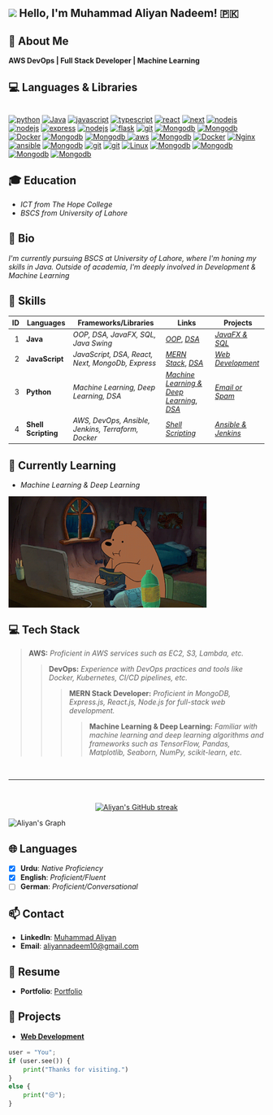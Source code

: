 ## <img src="https://media.giphy.com/media/hvRJCLFzcasrR4ia7z/giphy.gif" width="28"> Hello, I'm Muhammad Aliyan Nadeem! 🇵🇰

## 📝 About Me

**AWS DevOps | Full Stack Developer | Machine Learning**

## 💻 Languages & Libraries

<br>
<a href="https://git-scm.com/" target="_blank" rel="noreferrer"><img src="https://skillicons.dev/icons?i=python&theme=dark" width="36" height="36" alt="python" /></a>
<a href="https://www.php.net/" target="_blank" rel="noreferrer"><img src="https://skillicons.dev/icons?i=java&theme=dark" width="36" height="36" alt="Java" /></a>
<a href="https://www.php.net/" target="_blank" rel="noreferrer"><img src="https://skillicons.dev/icons?i=javascript&theme=dark" width="36" height="36" alt="javascript" /></a>
<a href="https://www.oracle.com/java/" target="_blank" rel="noreferrer"><img src="https://skillicons.dev/icons?i=typescript&theme=dark" width="36" height="36" alt="typescript" /></a>
<a href="https://www.python.org/" target="_blank" rel="noreferrer"><img src="https://skillicons.dev/icons?i=react" width="36" height="36" alt="react" /></a>
<a href="https://www.djangoproject.com/" target="_blank" rel="noreferrer"><img src="https://skillicons.dev/icons?i=nextjs&theme=dark" width="36" height="36" alt="next" /></a>
<a href="https://expressjs.com/" target="_blank" rel="noreferrer"><img src="https://skillicons.dev/icons?i=redux&theme=dark" width="36" height="36" alt="nodejs" /></a>
<a href="https://expressjs.com/" target="_blank" rel="noreferrer"><img src="https://skillicons.dev/icons?i=tailwind&theme=dark" width="36" height="36" alt="nodejs" /></a>
<a href="https://www.typescriptlang.org/" target="_blank" rel="noreferrer"><img src="https://skillicons.dev/icons?i=express" width="36" height="36" alt="express" /></a>
<a href="https://expressjs.com/" target="_blank" rel="noreferrer"><img src="https://skillicons.dev/icons?i=nodejs&theme=dark" width="36" height="36" alt="nodejs" /></a>
<a href="https://www.postgresql.org/" target="_blank" rel="noreferrer"><img src="https://skillicons.dev/icons?i=flask&theme=dark" width="36" height="36" alt="flask" /></a>
<a href="https://www.linux.org" target="_blank" rel="noreferrer"><img src="https://skillicons.dev/icons?i=firebase&theme=dark" width="36" height="36" alt="git" /></a>
<a href="https://developer.mozilla.org/en-US/docs/Web/JavaScript" target="_blank" rel="noreferrer"><img src="https://skillicons.dev/icons?i=mongodb" width="36" height="36" alt="Mongodb"/></a>
<a href="https://developer.mozilla.org/en-US/docs/Web/JavaScript" target="_blank" rel="noreferrer"><img src="https://skillicons.dev/icons?i=mysql" width="36" height="36" alt="Mongodb"/></a>
<a href="https://www.docker.com/" target="_blank" rel="noreferrer"><img src="https://skillicons.dev/icons?i=linux" width="36" height="36" alt="Docker" /></a>
<a href="https://developer.mozilla.org/en-US/docs/Web/JavaScript" target="_blank" rel="noreferrer"><img src="https://skillicons.dev/icons?i=ubuntu" width="36" height="36" alt="Mongodb"/></a>
<a href="https://developer.mozilla.org/en-US/docs/Web/JavaScript" target="_blank" rel="noreferrer"><img src="https://skillicons.dev/icons?i=bash" width="36" height="36" alt="Mongodb"/>
<a href="https://spring.io/" target="_blank" rel="noreferrer"><img src="https://skillicons.dev/icons?i=aws" width="36" height="36" alt="aws" /></a>
<a href="https://developer.mozilla.org/en-US/docs/Web/JavaScript" target="_blank" rel="noreferrer"><img src="https://skillicons.dev/icons?i=kubernetes" width="36" height="36" alt="Mongodb"/></a>
<a href="https://www.linux.org" target="_blank" rel="noreferrer"><img src="https://skillicons.dev/icons?i=docker&theme=dark" width="36" height="36" alt="Docker" /></a>
<a href="https://www.linux.org" target="_blank" rel="noreferrer"><img src="https://skillicons.dev/icons?i=nginx&theme=dark" width="36" height="36" alt="Nginx" /></a>
<a href="https://www.linux.org" target="_blank" rel="noreferrer"><img src="https://skillicons.dev/icons?i=ansible&theme=dark" width="36" height="36" alt="ansible" /></a>
<a href="https://developer.mozilla.org/en-US/docs/Web/JavaScript" target="_blank" rel="noreferrer"><img src="https://skillicons.dev/icons?i=terraform" width="36" height="36" alt="Mongodb"/></a>
<a href="https://www.linux.org" target="_blank" rel="noreferrer"><img src="https://skillicons.dev/icons?i=git&theme=dark" width="36" height="36" alt="git" /></a>
<a href="https://www.linux.org" target="_blank" rel="noreferrer"><img src="https://skillicons.dev/icons?i=github&theme=dark" width="36" height="36" alt="git" /></a>
<a href="https://www.linux.org" target="_blank" rel="noreferrer"><img src="https://skillicons.dev/icons?i=jenkins&theme=dark" width="36" height="36" alt="Linux" /></a>
<a href="https://developer.mozilla.org/en-US/docs/Web/JavaScript" target="_blank" rel="noreferrer"><img src="https://skillicons.dev/icons?i=ai" width="36" height="36" alt="Mongodb"/></a>
<a href="https://developer.mozilla.org/en-US/docs/Web/JavaScript" target="_blank" rel="noreferrer"><img src="https://skillicons.dev/icons?i=pytorch" width="36" height="36" alt="Mongodb"/></a>
<a href="https://developer.mozilla.org/en-US/docs/Web/JavaScript" target="_blank" rel="noreferrer"><img src="https://skillicons.dev/icons?i=sklearn" width="36" height="36" alt="Mongodb"/></a>
<a href="https://developer.mozilla.org/en-US/docs/Web/JavaScript" target="_blank" rel="noreferrer"><img src="https://skillicons.dev/icons?i=tensorflow" width="36" height="36" alt="Mongodb"/></a>

## 🎓 Education

- _ICT from The Hope College_
- _BSCS from University of Lahore_

## 🌟 Bio

_I'm currently pursuing BSCS at University of Lahore, where I'm honing my skills in Java. Outside of academia, I'm deeply involved in Development & Machine Learning_

## 💼 Skills

|  ID | Languages           | Frameworks/Libraries                               | Links                                                                                                                                                                   | Projects                                                                         |
| --: | ------------------- | -------------------------------------------------- | ----------------------------------------------------------------------------------------------------------------------------------------------------------------------- | -------------------------------------------------------------------------------- |
|   1 | **Java**            | _OOP, DSA, JavaFX, SQL, Java Swing_                | [_OOP_](https://github.com/MuhammadAliyan10/Java_Assignment), [_DSA_](https://github.com/MuhammadAliyan10/Data_Structures_Algorithms.git)                               | [_JavaFX & SQL_](https://github.com/MuhammadAliyan10/Search_Engine_Java)         |
|   2 | **JavaScript**      | _JavaScript, DSA, React, Next, MongoDb, Express_   | [_MERN Stack_](https://github.com/MuhammadAliyan10/Web_Development), [_DSA_](https://github.com/MuhammadAliyan10/Data_Structures_Algorithms.git)                        | [_Web Development_](https://github.com/MuhammadAliyan10/Web_Development)         |
|   3 | **Python**          | _Machine Learning, Deep Learning, DSA_             | [_Machine Learning & Deep Learning_](https://github.com/MuhammadAliyan10/Machine_Learning), [_DSA_](https://github.com/MuhammadAliyan10/Data_Structures_Algorithms.git) | [_Email or Spam_](https://github.com/MuhammadAliyan10/Email_Spam)                |
|   4 | **Shell Scripting** | _AWS, DevOps, Ansible, Jenkins, Terraform, Docker_ | [_Shell Scripting_](https://github.com/MuhammadAliyan10/Sh_Assignment)                                                                                                  | [_Ansible & Jenkins_](https://github.com/MuhammadAliyan10/ansible_jenkins_nginx) |

## 🌱 Currently Learning

- _Machine Learning & Deep Learning_
<img src="https://github.com/darsaveli/Mariam/blob/main/1479814528_webarebears.gif" width="390px" align="center">

## 💻 Tech Stack

> **AWS:** _Proficient in AWS services such as EC2, S3, Lambda, etc._
>
> > **DevOps:** _Experience with DevOps practices and tools like Docker, Kubernetes, CI/CD pipelines, etc._
> >
> > > **MERN Stack Developer:** _Proficient in MongoDB, Express.js, React.js, Node.js for full-stack web development._
> > >
> > > > **Machine Learning & Deep Learning:** _Familiar with machine learning and deep learning algorithms and frameworks such as TensorFlow, Pandas, Matplotlib, Seaborn, NumPy, scikit-learn, etc._

<br/>
<hr/>
<br/>

<p align="center">
  <a href="https://github.com/MuhammadAliyan10">
    <img src="https://github-readme-streak-stats.herokuapp.com/?user=MuhammadAliyan10&theme=radical&border=7F3FBF&background=0D1117" alt="Aliyan's GitHub streak"/>
  </a>
</p>

![Aliyan's Graph](https://github-readme-activity-graph.vercel.app/graph?username=MuhammadAliyan10&custom_title=Aliyan's%20GitHub%20Activity%20Graph&bg_color=0D1117&color=7F3FBF&line=7F3FBF&point=7F3FBF&area_color=FFFFFF&title_color=FFFFFF&area=true)

## 🌐 Languages

- [x] **Urdu**: _Native Proficiency_
- [x] **English**: _Proficient/Fluent_
- [ ] **German**: _Proficient/Conversational_

## 📫 Contact

- **LinkedIn**: [Muhammad Aliyan](https://www.linkedin.com/in/muhammad-aliyan-1900a7275/)
- **Email**: aliyannadeem10@gmail.com

## 📑 Resume

- **Portfolio**: [Portfolio](https://aliyan-portfolio-six.vercel.app/)

## 🚀 Projects

- [**Web Development**](https://github.com/users/MuhammadAliyan10/projects/1)

```python
user = "You";
if (user.see()) {
    print("Thanks for visiting.")
}
else {
    print("😒");
}
```
